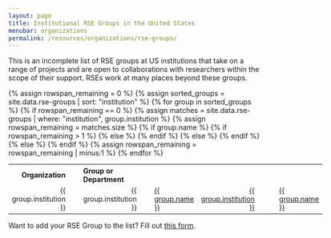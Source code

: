 ```yaml
---
layout: page
title: Institutional RSE Groups in the United States
menubar: organizations
permalink: /resources/organizations/rse-groups/
---
```


This is an incomplete list of RSE groups at US institutions that take on a range of projects and are open to collaborations with researchers within the scope of their support.  RSEs work at many places beyond these groups.  

<style>
table#rse-groups {
    display: table;
    font-size: 1em;
    margin-left: auto;
    margin-right: auto;
    width: auto;
}

#rse-groups th {
    font-weight: bold;
}

#rse-groups th:nth-child(1) {
    text-align: right;
	padding-right: 2em;
}

#rse-groups th:nth-child(2) {
    text-align: left;
}

#rse-groups td.institution {
    text-align: right;
	padding-right: 2em;
}

#rse-groups td.name {
    text-align: left;
}

#rse-groups td {
	vertical-align: middle;
}
</style>

<table id="rse-groups">
  <tr>
    <th class="highlight">Organization</th>
    <th class="highlight">Group or Department</th>
  </tr>
{% assign rowspan_remaining = 0 %}
{% assign sorted_groups = site.data.rse-groups | sort: "institution" %}
{% for group in sorted_groups %}
  <tr>
  {% if rowspan_remaining == 0 %}
    {% assign matches = site.data.rse-groups | where: "institution", group.institution %}
    {% assign rowspan_remaining = matches.size %}
    {% if group.name %}
      {% if rowspan_remaining > 1 %}
    <td class="institution" rowspan="{{ rowspan_remaining }}">{{ group.institution }}</td>
      {% else %}
    <td class="institution">{{ group.institution }}</td>
      {% endif %}
    <td class="name"><a href="{{ group.url }}">{{ group.name }}</a></td>
    {% else %}
    <td class="institution"><a href="{{ group.url }}">{{ group.institution }}</a></td>
    <td></td>
    {% endif %}
  {% else %}
    <td class="name"><a href="{{ group.url }}">{{ group.name }}</a></td>
  {% endif %}
  {% assign rowspan_remaining = rowspan_remaining | minus:1 %}
  </tr>
{% endfor %}
</table>

Want to add your RSE Group to the list? Fill out [this form](https://docs.google.com/forms/d/e/1FAIpQLScgC7Jd3ZPeu1DqQqfpSX_iG6Y6Eiwc6pPMen0AMWstaeuJXQ/viewform?usp=sf_link).
